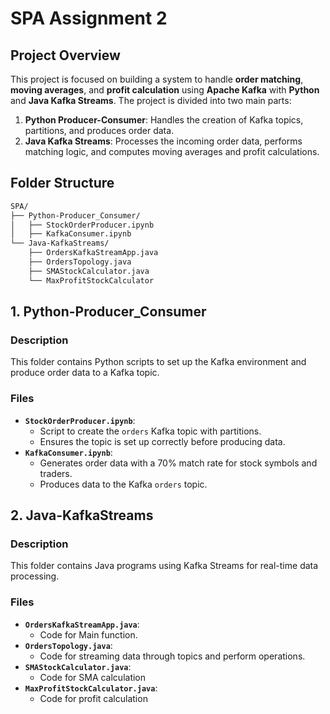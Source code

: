 # SPA Assignment 2

## Project Overview
This project is focused on building a system to handle **order matching**, **moving averages**, and **profit calculation** using **Apache Kafka** with **Python** and **Java Kafka Streams**. The project is divided into two main parts:

1. **Python Producer-Consumer**: Handles the creation of Kafka topics, partitions, and produces order data.
2. **Java Kafka Streams**: Processes the incoming order data, performs matching logic, and computes moving averages and profit calculations.

## Folder Structure
```bash
SPA/
├── Python-Producer_Consumer/
│   ├── StockOrderProducer.ipynb
│   ├── KafkaConsumer.ipynb
└── Java-KafkaStreams/
    ├── OrdersKafkaStreamApp.java
    ├── OrdersTopology.java
    ├── SMAStockCalculator.java
    └── MaxProfitStockCalculator
```

## 1. Python-Producer_Consumer

### Description
This folder contains Python scripts to set up the Kafka environment and produce order data to a Kafka topic.

### Files
- **`StockOrderProducer.ipynb`**: 
  - Script to create the `orders` Kafka topic with partitions.
  - Ensures the topic is set up correctly before producing data.
- **`KafkaConsumer.ipynb`**:
  - Generates order data with a 70% match rate for stock symbols and traders.
  - Produces data to the Kafka `orders` topic.

## 2. Java-KafkaStreams

### Description
This folder contains Java programs using Kafka Streams for real-time data processing.

### Files
- **`OrdersKafkaStreamApp.java`**:
  - Code for Main function. 
- **`OrdersTopology.java`**:
  - Code for streaming data through topics and perform operations.
- **`SMAStockCalculator.java`**:
  - Code for SMA calculation
- **`MaxProfitStockCalculator.java`**:
  - Code for profit calculation